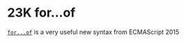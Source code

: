 23K for...of
============

[`for...of`][forof] is a very useful new syntax from ECMAScript 2015


[forof]:https://developer.mozilla.org/en-US/docs/Web/JavaScript/Reference/Statements/for...of
